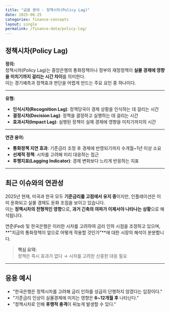 ```yaml
---
title: "금융 용어 - 정책시차(Policy Lag)"
date: 2025-06-25
categories: finance-concepts
layout: single
permalink: /finance-data/policy-lag/
---
```


## 정책시차(Policy Lag)

**정의:**  
정책시차(Policy Lag)는 중앙은행의 통화정책이나 정부의 재정정책이 **실물 경제에 영향을 미치기까지 걸리는 시간 차이**를 의미한다.  
이는 경기예측과 정책효과 판단을 어렵게 만드는 주요 요인 중 하나이다.

---

**유형:**  
- **인식시차(Recognition Lag)**: 정책당국이 경제 상황을 인식하는 데 걸리는 시간  
- **결정시차(Decision Lag)**: 정책을 결정하고 실행하는 데 걸리는 시간  
- **효과시차(Impact Lag)**: 실행된 정책이 실제 경제에 영향을 미치기까지의 시간

---

**연관 용어:**  
- **통화정책 지연 효과**: 기준금리 조정 후 경제에 반영되기까지 수개월~1년 이상 소요  
- **선제적 정책**: 시차를 고려해 미리 대응하는 접근  
- **후행지표(Lagging Indicator)**: 경제 변화보다 느리게 반응하는 지표

---

##  최근 이슈와의 연관성

2025년 현재, 미국과 한국 모두 **기준금리를 고점에서 유지 중**이지만, 인플레이션은 이미 둔화되고 실물 경제도 둔화 조짐을 보이고 있습니다.  
이는 **정책시차의 전형적인 영향**으로, **과거 긴축의 여파가 이제서야 나타나는 상황**으로 해석됩니다.

연준(Fed) 및 한국은행은 이러한 시차를 고려하여 금리 인하 시점을 조정하고 있으며,  
**"지금의 통화정책이 앞으로 어떻게 작용할 것인가"**에 대한 시장의 해석이 분분합니다.

>  **핵심 요약:**  
> 정책은 즉시 효과가 없다 → 시차를 고려한 신중한 대응 필요

---

##  응용 예시

- "한국은행은 정책시차를 고려해 금리 인하를 성급히 단행하지 않겠다는 입장이다."  
- "기준금리 인상이 실물경제에 미치는 영향은 **6~12개월 후** 나타난다."  
- "정책시차로 인해 **후행적 충격**이 뒤늦게 발생할 수 있다."  
